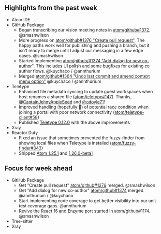 ## Highlights from the past week

- Atom IDE
- GitHub Package
  - Began transcribing our vision meeting notes in [atom/github#1372](https://github.com/atom/github/pull/1372). @smashwilson
  - More progress on [atom/github#1376 "Create pull request"](https://github.com/atom/github/pull/1376). The happy paths work well for publishing and pushing a branch, but it isn't ready to merge until I adjust our messaging in a few edge cases. @smashwilson
  - Started implementing [atom/github/#1374 "Add dialog for new co-author"](https://github.com/atom/github/pull/1374).  This includes UI polish and some bugfixes for existing co author flows.  @kuychaco / @annthurium
  - Merged [atom/github#1364 "Undo last commit and amend context menu option"](https://github.com/atom/github/pull/1364) @kuychaco / @annthurium
- Teletype
  - Enhanced file metadata syncing to update guest workspaces when host renames a shared file ([atom/teletype#147](https://github.com/atom/teletype/issues/147#issuecomment-378401644)). Thanks, [@CaptainJohnyAppleSeed](https://github.com/CaptainJohnyAppleSeed) and [@odoyle71](https://github.com/odoyle71)!
  - Improved handling (hopefully 🤞) of potential race condition when joining a portal with poor network connectivity ([atom/teletype-client#58](https://github.com/atom/teletype-client/pull/58))
  - Published [Teletype 0.12.0](https://github.com/atom/teletype/releases/tag/v0.12.0) with the above improvements
- Xray
- Reactor Duty
  - Fixed an issue that sometimes prevented the fuzzy-finder from showing local files when Teletype is installed  ([atom/fuzzy-finder#343](https://github.com/atom/fuzzy-finder/issues/343))
  - Shipped [Atom 1.25.1](https://github.com/atom/atom/releases/tag/v1.25.1) and [1.26.0-beta1](https://github.com/atom/atom/releases/tag/v1.26.0-beta1)

## Focus for week ahead

- GitHub Package
  - Get "Create pull request" [atom/github#1376](https://github.com/atom/github/pull/1376) merged. @smashwilson
  - Get "Add dialog for new co-author" [atom/github#1374](https://github.com/atom/github/pull/1374) merged. @annthurium / @kuychaco
  - Start implementing code coverage to get better visibility into our unit test coverage gaps. @annthurium
  - Revive the React 16 and Enzyme port started in [atom/github#1174](https://github.com/atom/github/pull/1174). @smashwilson
- Tree-sitter
- Xray
